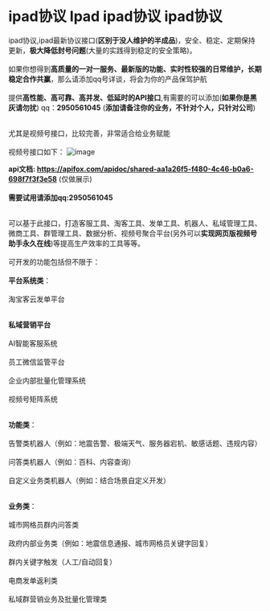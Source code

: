 # ipad协议 Ipad ipad协议 ipad协议
ipad协议,ipad最新协议接口(**区别于没人维护的半成品**)，安全、稳定、定期保持更新，**极大降低封号问题**(大量的实践得到稳定的安全策略)。<br><br>
如果你想得到**高质量的一对一服务、最新版的功能、实时性较强的日常维护，长期稳定合作共赢**，那么请添加qq号详谈，将会为你的产品保驾护航<br><br>
提供**高性能、高可靠、高并发、低延时的API接口**,有需要的可以添加(**如果你是黑灰请勿扰**) qq：**2950561045** (**添加请备注你的业务，不针对个人，只针对公司**)<br><br>

尤其是视频号接口，比较完善，非常适合给业务赋能<br><br>
视频号接口如下：
![image](https://github.com/user-attachments/assets/0eb0f23c-ad2c-4059-9f7c-113862a3e73b)

**api文档: https://apifox.com/apidoc/shared-aa1a26f5-f480-4c46-b0a6-698f7f3f3e58** (仅做展示)<br><br>
**需要试用请添加qq:2950561045**<br><br>

可以基于此接口，打造客服工具、淘客工具、发单工具、机器人、私域管理工具、微商工具、群管理工具、数据分析、视频号聚合平台(另外可以**实现网页版视频号助手永久在线**)等提高生产效率的工具等等。<br><br>
可开发的功能包括但不限于：<br><br>
**平台系统类**：<br><br>
淘宝客云发单平台<br><br>

**私域营销平台**<br><br>
AI智能客服系统<br><br>
员工微信监管平台<br><br>
企业内部批量化管理系统<br><br>
视频号矩阵系统<br><br>

**功能类**：<br><br>
告警类机器人（例如：地震告警、极端天气、服务器宕机、敏感话题、违规内容）<br><br>
问答类机器人（例如：百科、内容查询）<br><br>
自定义业务类机器人（例如：结合场景自定义开发）<br><br>

**业务类**：<br><br>
城市网格员群内问答类<br><br>
政府内部业务类（例如：地震信息通报、城市网格员关键字回复）<br><br>
群内关键字触发（人工/自动回复）<br><br>
电商发单返利类<br><br>
私域群营销业务及批量化管理类<br><br>






















